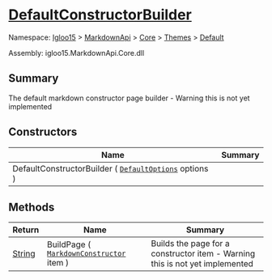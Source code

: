 # [DefaultConstructorBuilder](./DefaultConstructorBuilder.md)

Namespace: [Igloo15]() > [MarkdownApi]() > [Core](./../../README.md) > [Themes](./../README.md) > [Default](./README.md)

Assembly: igloo15.MarkdownApi.Core.dll

## Summary
The default markdown constructor page builder - Warning this is not yet implemented

## Constructors

| Name | Summary | 
| --- | --- | 
| DefaultConstructorBuilder ( [`DefaultOptions`](./DefaultOptions.md) options ) |  | 


## Methods

| Return | Name | Summary | 
| --- | --- | --- | 
| [String](https://docs.microsoft.com/en-us/dotnet/api/System.String) | BuildPage ( [`MarkdownConstructor`](./../../MarkdownItems/TypeParts/MarkdownConstructor.md) item ) | Builds the page for a constructor item - Warning this is not yet implemented | 


